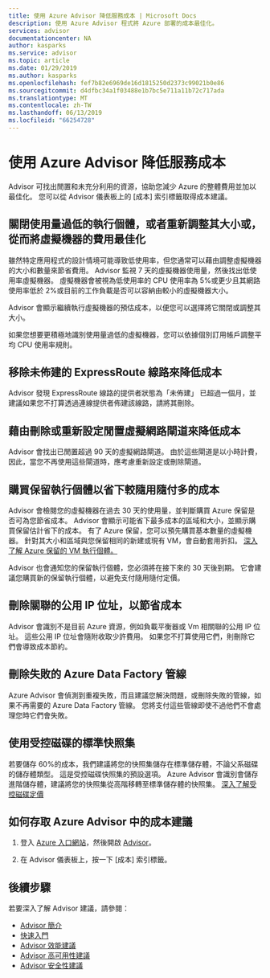 ```yaml
---
title: 使用 Azure Advisor 降低服務成本 | Microsoft Docs
description: 使用 Azure Advisor 程式將 Azure 部署的成本最佳化。
services: advisor
documentationcenter: NA
author: kasparks
ms.service: advisor
ms.topic: article
ms.date: 01/29/2019
ms.author: kasparks
ms.openlocfilehash: fef7b82e6969de16d1815250d2373c99021b0e86
ms.sourcegitcommit: d4dfbc34a1f03488e1b7bc5e711a11b72c717ada
ms.translationtype: MT
ms.contentlocale: zh-TW
ms.lasthandoff: 06/13/2019
ms.locfileid: "66254728"
---
```

# <a name="reduce-service-costs-using-azure-advisor"></a>使用 Azure Advisor 降低服務成本

Advisor 可找出閒置和未充分利用的資源，協助您減少 Azure 的整體費用並加以最佳化。 您可以從 Advisor 儀表板上的 [成本]  索引標籤取得成本建議。

## <a name="optimize-virtual-machine-spend-by-resizing-or-shutting-down-underutilized-instances"></a>關閉使用量過低的執行個體，或者重新調整其大小或，從而將虛擬機器的費用最佳化 

雖然特定應用程式的設計情境可能導致低使用率，但您通常可以藉由調整虛擬機器的大小和數量來節省費用。 Advisor 監視 7 天的虛擬機器使用量，然後找出低使用率虛擬機器。 虛擬機器會被視為低使用率的 CPU 使用率為 5%或更少且其網路使用率低於 2%或目前的工作負載是否可以容納由較小的虛擬機器大小。

Advisor 會顯示繼續執行虛擬機器的預估成本，以便您可以選擇將它關閉或調整其大小。

如果您想要更積極地識別使用量過低的虛擬機器，您可以依據個別訂用帳戶調整平均 CPU 使用率規則。

## <a name="reduce-costs-by-eliminating-unprovisioned-expressroute-circuits"></a>移除未佈建的 ExpressRoute 線路來降低成本

Advisor 發現 ExpressRoute 線路的提供者狀態為「未佈建」  已超過一個月，並建議如果您不打算透過連線提供者佈建該線路，請將其刪除。

## <a name="reduce-costs-by-deleting-or-reconfiguring-idle-virtual-network-gateways"></a>藉由刪除或重新設定閒置虛擬網路閘道來降低成本

Advisor 會找出已閒置超過 90 天的虛擬網路閘道。 由於這些閘道是以小時計費，因此，當您不再使用這些閘道時，應考慮重新設定或刪除閘道。 

## <a name="buy-reserved-virtual-machine-instances-to-save-money-over-pay-as-you-go-costs"></a>購買保留執行個體以省下較隨用隨付多的成本

Advisor 會檢閱您的虛擬機器在過去 30 天的使用量，並判斷購買 Azure 保留是否可為您節省成本。 Advisor 會顯示可能省下最多成本的區域和大小，並顯示購買保留估計省下的成本。 有了 Azure 保留，您可以預先購買基本數量的虛擬機器。 針對其大小和區域與您保留相同的新建或現有 VM，會自動套用折扣。 [深入了解 Azure 保留的 VM 執行個體。](https://azure.microsoft.com/pricing/reserved-vm-instances/)

Advisor 也會通知您的保留執行個體，您必須將在接下來的 30 天後到期。 它會建議您購買新的保留執行個體，以避免支付隨用隨付定價。

## <a name="delete-unassociated-public-ip-addresses-to-save-money"></a>刪除關聯的公用 IP 位址，以節省成本

Advisor 會識別不是目前 Azure 資源，例如負載平衡器或 Vm 相關聯的公用 IP 位址。 這些公用 IP 位址會隨附收取少許費用。 如果您不打算使用它們，則刪除它們會導致成本節約。

## <a name="delete-azure-data-factory-pipelines-that-are-failing"></a>刪除失敗的 Azure Data Factory 管線

Azure Advisor 會偵測到重複失敗，而且建議您解決問題，或刪除失敗的管線，如果不再需要的 Azure Data Factory 管線。 您將支付這些管線即使不過他們不會處理您時它們會失敗。 

## <a name="use-standard-snapshots-for-managed-disks"></a>使用受控磁碟的標準快照集
若要儲存 60%的成本，我們建議將您的快照集儲存在標準儲存體，不論父系磁碟的儲存體類型。 這是受控磁碟快照集的預設選項。 Azure Advisor 會識別會儲存進階儲存體，建議將您的快照集從高階移轉至標準儲存體的快照集。 [深入了解受控磁碟定價](https://aka.ms/aa_manageddisksnapshot_learnmore)

## <a name="how-to-access-cost-recommendations-in-azure-advisor"></a>如何存取 Azure Advisor 中的成本建議

1. 登入 [Azure 入口網站](https://portal.azure.com)，然後開啟 [Advisor](https://aka.ms/azureadvisordashboard)。

2.  在 Advisor 儀表板上，按一下 [成本]  索引標籤。

## <a name="next-steps"></a>後續步驟

若要深入了解 Advisor 建議，請參閱：
* [Advisor 簡介](advisor-overview.md)
* [快速入門](advisor-get-started.md)
* [Advisor 效能建議](advisor-cost-recommendations.md)
* [Advisor 高可用性建議](advisor-cost-recommendations.md)
* [Advisor 安全性建議](advisor-cost-recommendations.md)
